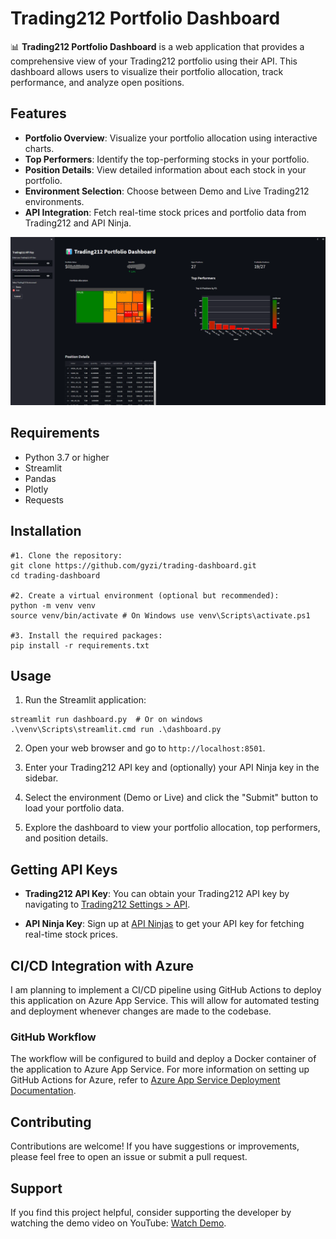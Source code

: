 # Trading212 Portfolio Dashboard

📊 **Trading212 Portfolio Dashboard** is a web application that provides a comprehensive view of your Trading212 portfolio using their API. This dashboard allows users to visualize their portfolio allocation, track performance, and analyze open positions.

## Features

- **Portfolio Overview**: Visualize your portfolio allocation using interactive charts.
- **Top Performers**: Identify the top-performing stocks in your portfolio.
- **Position Details**: View detailed information about each stock in your portfolio.
- **Environment Selection**: Choose between Demo and Live Trading212 environments.
- **API Integration**: Fetch real-time stock prices and portfolio data from Trading212 and API Ninja.

![Sample Dashboard](sample/sample-dashbaord.png)

## Requirements

- Python 3.7 or higher
- Streamlit
- Pandas
- Plotly
- Requests

## Installation

```
#1. Clone the repository:
git clone https://github.com/gyzi/trading-dashboard.git
cd trading-dashboard

#2. Create a virtual environment (optional but recommended):
python -m venv venv
source venv/bin/activate # On Windows use venv\Scripts\activate.ps1

#3. Install the required packages:
pip install -r requirements.txt
```

## Usage

1. Run the Streamlit application:
```
streamlit run dashboard.py  # Or on windows .\venv\Scripts\streamlit.cmd run .\dashboard.py
```
2. Open your web browser and go to `http://localhost:8501`.

3. Enter your Trading212 API key and (optionally) your API Ninja key in the sidebar.

4. Select the environment (Demo or Live) and click the "Submit" button to load your portfolio data.

5. Explore the dashboard to view your portfolio allocation, top performers, and position details.

## Getting API Keys

- **Trading212 API Key**: You can obtain your Trading212 API key by navigating to [Trading212 Settings > API](https://app.trading212.com/settings/api).

- **API Ninja Key**: Sign up at [API Ninjas](https://api-ninjas.com/api) to get your API key for fetching real-time stock prices.

## CI/CD Integration with Azure

I am planning to implement a CI/CD pipeline using GitHub Actions to deploy this application on Azure App Service. This will allow for automated testing and deployment whenever changes are made to the codebase. 

### GitHub Workflow

The workflow will be configured to build and deploy a Docker container of the application to Azure App Service. For more information on setting up GitHub Actions for Azure, refer to [Azure App Service Deployment Documentation](https://learn.microsoft.com/en-us/azure/app-service/deploy-github-actions).

## Contributing

Contributions are welcome! If you have suggestions or improvements, please feel free to open an issue or submit a pull request.

## Support

If you find this project helpful, consider supporting the developer by watching the demo video on YouTube: [Watch Demo](https://www.youtube.com/watch?v=s2IHQ0XWzBo).
